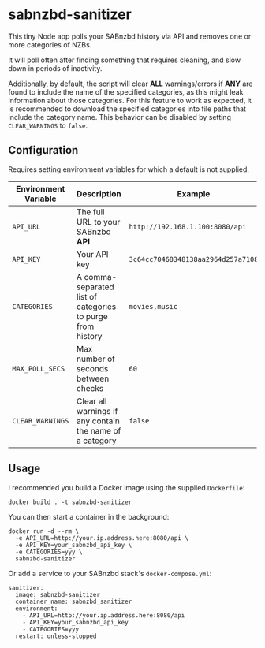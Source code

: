 # sabnzbd-sanitizer

This tiny Node app polls your SABnzbd history via API and removes one or more categories of NZBs.

It will poll often after finding something that requires cleaning, and slow down in periods of inactivity.

Additionally, by default, the script will clear **ALL** warnings/errors if **ANY** are found to include the name of the specified categories, as this might leak information about those categories. For this feature to work as expected, it is recommended to download the specified categories into file paths that include the category name. This behavior can be disabled by setting `CLEAR_WARNINGS` to `false`.

## Configuration

Requires setting environment variables for which a default is not supplied.

| Environment Variable | Description                                                | Example                            | Default
| ---                  | ---                                                        | ---                                | ---
| `API_URL`            | The full URL to your SABnzbd **API**                       | `http://192.168.1.100:8080/api`    | No default
| `API_KEY`            | Your API key                                               | `3c64cc70468348138aa2964d257a7108` | No default
| `CATEGORIES`         | A comma-separated list of categories to purge from history | `movies,music`                     | No default
| `MAX_POLL_SECS`      | Max number of seconds between checks                       | `60`                               | `300`
| `CLEAR_WARNINGS`     | Clear all warnings if any contain the name of a category   | `false`                            | `true`

## Usage

I recommended you build a Docker image using the supplied `Dockerfile`:

```
docker build . -t sabnzbd-sanitizer
```

You can then start a container in the background:

```
docker run -d --rm \
  -e API_URL=http://your.ip.address.here:8080/api \
  -e API_KEY=your_sabnzbd_api_key \
  -e CATEGORIES=yyy \
  sabnzbd-sanitizer
```

Or add a service to your SABnzbd stack's `docker-compose.yml`:

```
sanitizer:
  image: sabnzbd-sanitizer
  container_name: sabnzbd_sanitizer
  environment:
    - API_URL=http://your.ip.address.here:8080/api
    - API_KEY=your_sabnzbd_api_key
    - CATEGORIES=yyy
  restart: unless-stopped
```
